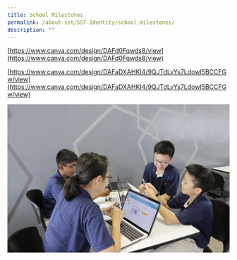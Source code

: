 ```yaml
---
title: School Milestones
permalink: /about-sst/SST-Identity/school-milestones/
description: ""
---
```

[https://www.canva.com/design/DAFd0Fqwds8/view](https://www.canva.com/design/DAFd0Fqwds8/view)


[https://www.canva.com/design/DAFaDXAHKI4/9QJTdLvYs7LdowI5BCCFGw/view](https://www.canva.com/design/DAFaDXAHKI4/9QJTdLvYs7LdowI5BCCFGw/view)


![](/images/1-to-1.jpg)